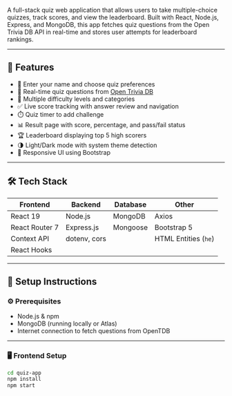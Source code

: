 A full-stack quiz web application that allows users to take multiple-choice quizzes, track scores, and view the leaderboard. Built with React, Node.js, Express, and MongoDB, this app fetches quiz questions from the Open Trivia DB API in real-time and stores user attempts for leaderboard rankings.

---

## 🚀 Features

- 🧑 Enter your name and choose quiz preferences
- 🧠 Real-time quiz questions from [Open Trivia DB](https://opentdb.com/)
- 🔢 Multiple difficulty levels and categories
- ✅ Live score tracking with answer review and navigation
- ⏱️ Quiz timer to add challenge
- 📊 Result page with score, percentage, and pass/fail status
- 🏆 Leaderboard displaying top 5 high scorers
- 🌗 Light/Dark mode with system theme detection
- 🎨 Responsive UI using Bootstrap

---

## 🛠️ Tech Stack

| Frontend       | Backend         | Database | Other           |
|----------------|-----------------|----------|------------------|
| React 19       | Node.js         | MongoDB  | Axios            |
| React Router 7 | Express.js      | Mongoose | Bootstrap 5      |
| Context API    | dotenv, cors    |          | HTML Entities (`he`) |
| React Hooks    |                 |          |                 |

---

## 🔧 Setup Instructions

### ⚙️ Prerequisites

- Node.js & npm
- MongoDB (running locally or Atlas)
- Internet connection to fetch questions from OpenTDB

---

### 🖥️ Frontend Setup

```bash
cd quiz-app
npm install
npm start
